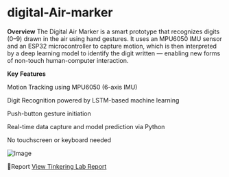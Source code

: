 # digital-Air-marker
 **Overview**
The Digital Air Marker is a smart prototype that recognizes digits (0–9) drawn in the air using hand gestures. It uses an MPU6050 IMU sensor and an ESP32 microcontroller to capture motion, which is then interpreted by a deep learning model to identify the digit written — enabling new forms of non-touch human-computer interaction.

**Key** **Features**

 Motion Tracking using MPU6050 (6-axis IMU)

 Digit Recognition powered by LSTM-based machine learning

 Push-button gesture initiation

 Real-time data capture and model prediction via Python

 No touchscreen or keyboard needed

 ![Image](./IMAGE.jpg)
 





📄Report
[View Tinkering Lab Report](Tinkering%20Lab%20Report%20(1).pdf)

